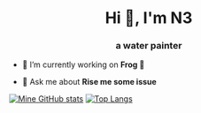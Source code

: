 <h1 align="center">Hi 👋, I'm N3</h1>
<h3 align="center">a water painter</h3>

- 🔭 I’m currently working on **Frog 🐸**

- 💬 Ask me about **Rise me some issue**

[![Mine GitHub stats](https://github-readme-stats.vercel.app/api?username=Niclas3&count_private=true)](https://github.com/anuraghazra/github-readme-stats)
[![Top Langs](https://github-readme-stats.vercel.app/api/top-langs/?username=Niclas3&layout=pie)](https://github.com/anuraghazra/github-readme-stats)
